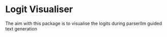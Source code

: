 # Logit Visualiser

The aim with this package is to visualise the logits during parserllm guided text generation
